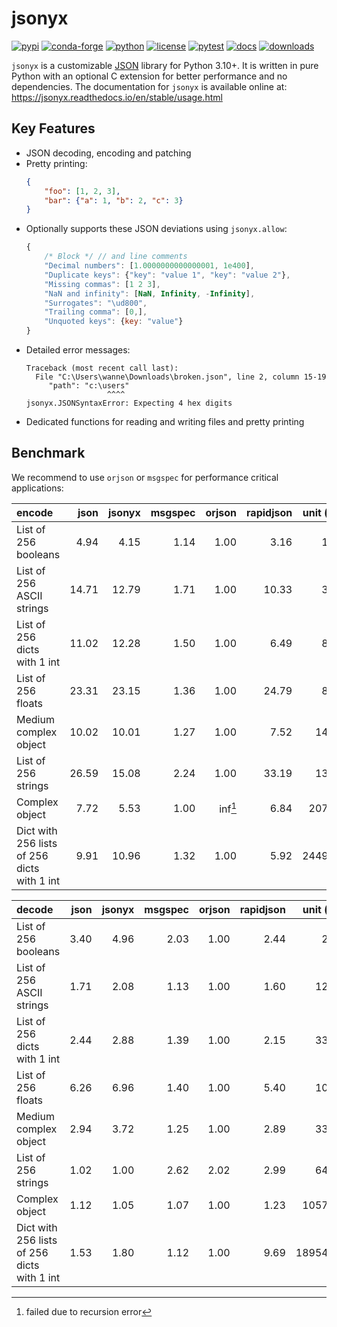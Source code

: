 # jsonyx

[![pypi](https://img.shields.io/pypi/v/jsonyx.svg)](http://pypi.org/project/jsonyx)
[![conda-forge](https://img.shields.io/conda/vn/conda-forge/jsonyx.svg)](https://anaconda.org/conda-forge/jsonyx)
[![python](https://img.shields.io/pypi/pyversions/jsonyx.svg)](http://pypi.org/project/jsonyx)
[![license](https://img.shields.io/pypi/l/jsonyx.svg)](http://pypi.org/project/jsonyx)
[![pytest](https://github.com/nineteendo/jsonyx/actions/workflows/pytest.yml/badge.svg)](https://github.com/nineteendo/jsonyx/actions/workflows/pytest.yml)
[![docs](https://readthedocs.org/projects/jsonyx/badge/?version=stable)](https://jsonyx.readthedocs.io/en/stable/?badge=stable)
[![downloads](https://img.shields.io/pypi/dm/jsonyx.svg)](http://pypi.org/project/jsonyx)

`jsonyx` is a customizable [JSON](http://json.org) library for Python 3.10+. It
is written in pure Python with an optional C extension for better performance
and no dependencies. The documentation for `jsonyx` is available online at:
https://jsonyx.readthedocs.io/en/stable/usage.html

## Key Features

- JSON decoding, encoding and patching
- Pretty printing:
    ```json
    {
        "foo": [1, 2, 3],
        "bar": {"a": 1, "b": 2, "c": 3}
    }
    ```
- Optionally supports these JSON deviations using `jsonyx.allow`:
    ```javascript
    {
        /* Block */ // and line comments
        "Decimal numbers": [1.0000000000000001, 1e400],
        "Duplicate keys": {"key": "value 1", "key": "value 2"},
        "Missing commas": [1 2 3],
        "NaN and infinity": [NaN, Infinity, -Infinity],
        "Surrogates": "\ud800",
        "Trailing comma": [0,],
        "Unquoted keys": {key: "value"}
    }
    ```
- Detailed error messages:
    ```none
    Traceback (most recent call last):
      File "C:\Users\wanne\Downloads\broken.json", line 2, column 15-19
         "path": "c:\users"
                      ^^^^
    jsonyx.JSONSyntaxError: Expecting 4 hex digits
    ```
- Dedicated functions for reading and writing files and pretty printing

## Benchmark

We recommend to use `orjson` or `msgspec` for performance critical applications:

| encode                                      |  json | jsonyx | msgspec |  orjson | rapidjson | unit (μs) |
|:--------------------------------------------| -----:|-------:|--------:|--------:|----------:|----------:|
| List of 256 booleans                        |  4.94 |   4.15 |    1.14 |    1.00 |      3.16 |      1.85 |
| List of 256 ASCII strings                   | 14.71 |  12.79 |    1.71 |    1.00 |     10.33 |      3.61 |
| List of 256 dicts with 1 int                | 11.02 |  12.28 |    1.50 |    1.00 |      6.49 |      8.32 |
| List of 256 floats                          | 23.31 |  23.15 |    1.36 |    1.00 |     24.79 |      8.67 |
| Medium complex object                       | 10.02 |  10.01 |    1.27 |    1.00 |      7.52 |     14.17 |
| List of 256 strings                         | 26.59 |  15.08 |    2.24 |    1.00 |     33.19 |     13.74 |
| Complex object                              |  7.72 |   5.53 |    1.00 | inf[^1] |      6.84 |    207.87 |
| Dict with 256 lists of 256 dicts with 1 int |  9.91 |  10.96 |    1.32 |    1.00 |      5.92 |   2449.84 |


| decode                                      | json | jsonyx | msgspec | orjson | rapidjson | unit (μs) |
|:--------------------------------------------|-----:|-------:|--------:|-------:|----------:|----------:|
| List of 256 booleans                        | 3.40 |   4.96 |    2.03 |   1.00 |      2.44 |      2.04 |
| List of 256 ASCII strings                   | 1.71 |   2.08 |    1.13 |   1.00 |      1.60 |     12.81 |
| List of 256 dicts with 1 int                | 2.44 |   2.88 |    1.39 |   1.00 |      2.15 |     33.17 |
| List of 256 floats                          | 6.26 |   6.96 |    1.40 |   1.00 |      5.40 |     10.79 |
| Medium complex object                       | 2.94 |   3.72 |    1.25 |   1.00 |      2.89 |     33.55 |
| List of 256 strings                         | 1.02 |   1.00 |    2.62 |   2.02 |      2.99 |     64.47 |
| Complex object                              | 1.12 |   1.05 |    1.07 |   1.00 |      1.23 |   1057.24 |
| Dict with 256 lists of 256 dicts with 1 int | 1.53 |   1.80 |    1.12 |   1.00 |      9.69 |  18954.53 |

[^1]: failed due to recursion error